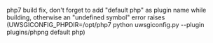 php7 build fix, don't forget to add "default php" as plugin name while building, otherwise an "undefined symbol" error raises (UWSGICONFIG_PHPDIR=/opt/php7 python uwsgiconfig.py --plugin plugins/phpng default php)
